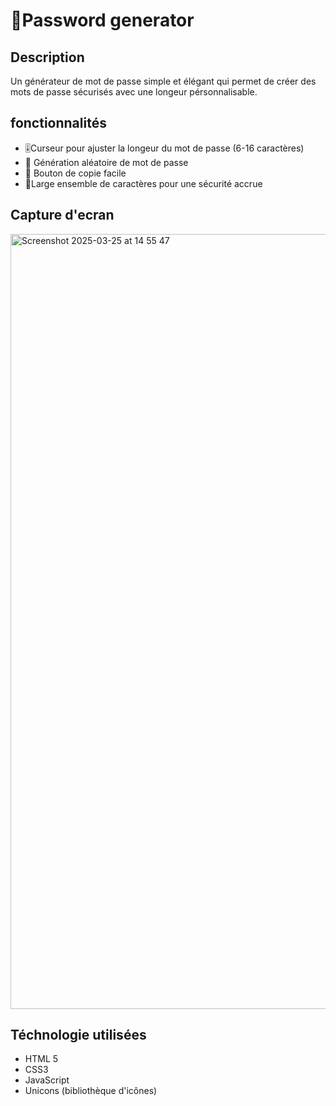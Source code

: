 # 🔐Password generator

## Description 
Un générateur de mot de passe simple et élégant qui permet de créer des mots de passe sécurisés avec une longeur pérsonnalisable.

## fonctionnalités

- 🎚️Curseur pour ajuster la longeur du mot de passe (6-16 caractères)
- 🔄 Génération aléatoire de mot de passe
- 📑 Bouton de copie facile
- 🔮Large ensemble de caractères pour une sécurité accrue
  
## Capture d'ecran


<img width="1240" alt="Screenshot 2025-03-25 at 14 55 47" src="https://github.com/user-attachments/assets/d1e63bab-3a96-4504-9fd5-7133cc23e1e3" />

## Téchnologie utilisées
- HTML 5
- CSS3
- JavaScript
- Unicons (bibliothèque d'icônes)
